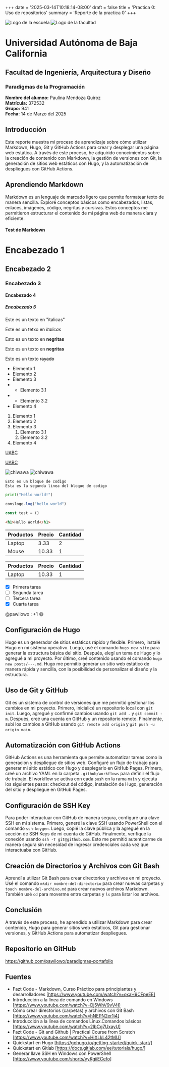 +++
date = '2025-03-14T10:18:14-08:00'
draft = false
title = 'Practica 0:  Uso de repositorios'
summary = 'Reporte de la practica 0'
+++

![Logo de la escuela](images/logouabc.png)
![Logo de la facultad](images/logofiad.png)

# Universidad Autónoma de Baja California
## Facultad de Ingeniería, Arquitectura y Diseño
### Paradigmas de la Programación

**Nombre del alumno:** Paulina Mendoza Quiroz  
**Matrícula:** 372532  
**Grupo:** 941  
**Fecha:** 14 de Marzo del 2025

## Introducción
Este reporte muestra mi proceso de aprendizaje sobre cómo utilizar Markdown, Hugo, Git y GitHub Actions para crear y desplegar una página web estática. A través de este proceso, he adquirido conocimientos sobre la creación de contenido con Markdown, la gestión de versiones con Git, la generación de sitios web estáticos con Hugo, y la automatización de despliegues con GitHub Actions.

## Aprendiendo Markdown
Markdown es un lenguaje de marcado ligero que permite formatear texto de manera sencilla. Exploré conceptos básicos como encabezados, listas, enlaces, imágenes, código, negritas y cursivas. Estos conceptos me permitieron estructurar el contenido de mi página web de manera clara y eficiente.

#### Test de Markdown

<!--esto es un comentario-->

# Encabezado 1
## Encabezado 2
### Encabezado 3
#### Encabezado 4
##### Encabezado 5

<!--Italicas-->
Este es un texto en "italicas"

Este es un tetxo en _italicas_

<!--Negritas-->
Esto es un texto en **negritas**

Esto es un texto en __negritas__

<!--Rayado-->

Esto es un texto ~~rayado~~

<!--UL-->

* Elemento 1
* Elemento 2
* Elemento 3
* * Elemento 3.1
* * Elemento 3.2
* Elemento 4
  
<!--OL-->
1. Elemento 1
2. Elemento 2
3. Elemento 3
   1. Elemento 3.1
   2. Elemento 3.2
4. Elemento 4

<!--Enlaces-->
[UABC](www.uabc.mx)

[UABC](www.uabc.mx "Titulo personalizado")
<!-- Imágenes -->
![chiwawa](images/Chihuahua.jpg)
![chiwawa](images/estupido.jpg)
<!--Bloques de codigo-->
```
Esto es un bloque de codigo
Esta es la segunda linea del bloque de codigo
```

```python
print("Hello world!")
```

```javascript
consloge.log("hello world")

const test = ()
```

```html
<h1>Hello World</h1>
```

<!--Tablas--->
| Productos | Precio | Cantidad |
| - | - | - |
| Laptop | 3.33 | 2 |
| Mouse | 10.33 | 1 |

| Productos | Precio | Cantidad |
| --------- | ------ | -------- |
| Laptop    | 10.33  | 1        |

<!--Tareas-->
* [x] Primera tarea
* [ ] Segunda tarea
* [ ] Tercera tarea
* [x] Cuarta tarea
  
<!--Menciones-->
@pawiiowo : +1 :smile:

## Configuración de Hugo
Hugo es un generador de sitios estáticos rápido y flexible. Primero, instalé Hugo en mi sistema operativo. Luego, usé el comando `hugo new site` para generar la estructura básica del sitio. Después, elegí un tema de Hugo y lo agregué a mi proyecto. Por último, creé contenido usando el comando `hugo new posts/---.md`. Hugo me permitió generar un sitio web estático de manera rápida y sencilla, con la posibilidad de personalizar el diseño y la estructura.

## Uso de Git y GitHub
Git es un sistema de control de versiones que me permitió gestionar los cambios en mi proyecto. Primero, inicialicé un repositorio local con `git init`. Luego, agregué y confirmé cambios usando `git add .` y `git commit -m`. Después, creé una cuenta en GitHub y un repositorio remoto. Finalmente, subí los cambios a GitHub usando `git remote add origin` y `git push -u origin main`.

## Automatización con GitHub Actions
GitHub Actions es una herramienta que permite automatizar tareas como la generación y despliegue de sitios web. Configuré un flujo de trabajo para generar mi sitio estático con Hugo y desplegarlo en GitHub Pages. Primero, creé un archivo YAML en la carpeta `.github/workflows` para definir el flujo de trabajo. El workflow se activa con cada `push` en la rama `main` y ejecuta los siguientes pasos: checkout del código, instalación de Hugo, generación del sitio y despliegue en GitHub Pages. 

## Configuración de SSH Key
Para poder interactuar con GitHub de manera segura, configuré una clave SSH en mi sistema. Primero, generé la clave SSH usando PowerShell con el comando `ssh-keygen`. Luego, copié la clave pública y la agregué en la sección de SSH Keys de mi cuenta de GitHub. Finalmente, verifiqué la conexión usando `ssh -T git@github.com`. Esto me permitió autenticarme de manera segura sin necesidad de ingresar credenciales cada vez que interactuaba con GitHub.

## Creación de Directorios y Archivos con Git Bash
Aprendí a utilizar Git Bash para crear directorios y archivos en mi proyecto. Usé el comando `mkdir nombre-del-directorio` para crear nuevas carpetas y `touch nombre-del-archivo.md` para crear nuevos archivos Markdown. También usé `cd` para moverme entre carpetas y `ls` para listar los archivos. 

## Conclusión
A través de este proceso, he aprendido a utilizar Markdown para crear contenido, Hugo para generar sitios web estáticos, Git para gestionar versiones, y GitHub Actions para automatizar despliegues. 

## Repositorio en GitHub
https://github.com/pawiiowo/paradigmas-portafolio

## Fuentes
- Fazt Code - Markdown, Curso Práctico para principiantes y desarrolladores [https://www.youtube.com/watch?v=oxaH9CFpeEE]
- Introducción a la línea de comando en Windows [https://www.youtube.com/watch?v=Dj5WhV9vV4I]
- Cómo crear directorios (carpetas) y archivos con Git Bash [https://www.youtube.com/watch?v=hNEPN2er1j4]
- Introducción a la línea de comandos Línux.Comandos básicos [https://www.youtube.com/watch?v=2lbCg7UxayU]
- Fazt Code - Git and Github | Practical Course from Scratch [https://www.youtube.com/watch?v=HiXLkL42tMU]
- Quickstart en Hugo [https://gohugo.io/getting-started/quick-start/]
- Quickstart en Gitlab [https://docs.gitlab.com/ee/tutorials/hugo/]
- Generar llave SSH en Windows con PowerShell [https://www.youtube.com/shorts/yyKgiiECefo]